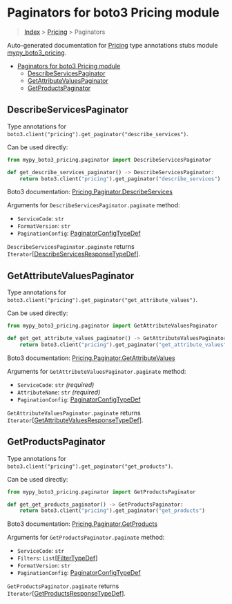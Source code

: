 # Paginators for boto3 Pricing module

> [Index](..) > [Pricing](.) > Paginators

Auto-generated documentation for
[Pricing](https://boto3.amazonaws.com/v1/documentation/api/1.17.71/reference/services/pricing.html#Pricing)
type annotations stubs module
[mypy_boto3_pricing](https://pypi.org/project/mypy-boto3-pricing/).

- [Paginators for boto3 Pricing module](#paginators-for-boto3-pricing-module)
  - [DescribeServicesPaginator](#describeservicespaginator)
  - [GetAttributeValuesPaginator](#getattributevaluespaginator)
  - [GetProductsPaginator](#getproductspaginator)

## DescribeServicesPaginator

Type annotations for
`boto3.client("pricing").get_paginator("describe_services")`.

Can be used directly:

```python
from mypy_boto3_pricing.paginator import DescribeServicesPaginator

def get_describe_services_paginator() -> DescribeServicesPaginator:
    return boto3.client("pricing").get_paginator("describe_services")
```

Boto3 documentation:
[Pricing.Paginator.DescribeServices](https://boto3.amazonaws.com/v1/documentation/api/1.17.71/reference/services/pricing.html#Pricing.Paginator.DescribeServices)

Arguments for `DescribeServicesPaginator.paginate` method:

- `ServiceCode`: `str`
- `FormatVersion`: `str`
- `PaginationConfig`:
  [PaginatorConfigTypeDef](./type_defs.md#paginatorconfigtypedef)

`DescribeServicesPaginator.paginate` returns
`Iterator`\[[DescribeServicesResponseTypeDef](./type_defs.md#describeservicesresponsetypedef)\].

## GetAttributeValuesPaginator

Type annotations for
`boto3.client("pricing").get_paginator("get_attribute_values")`.

Can be used directly:

```python
from mypy_boto3_pricing.paginator import GetAttributeValuesPaginator

def get_get_attribute_values_paginator() -> GetAttributeValuesPaginator:
    return boto3.client("pricing").get_paginator("get_attribute_values")
```

Boto3 documentation:
[Pricing.Paginator.GetAttributeValues](https://boto3.amazonaws.com/v1/documentation/api/1.17.71/reference/services/pricing.html#Pricing.Paginator.GetAttributeValues)

Arguments for `GetAttributeValuesPaginator.paginate` method:

- `ServiceCode`: `str` *(required)*
- `AttributeName`: `str` *(required)*
- `PaginationConfig`:
  [PaginatorConfigTypeDef](./type_defs.md#paginatorconfigtypedef)

`GetAttributeValuesPaginator.paginate` returns
`Iterator`\[[GetAttributeValuesResponseTypeDef](./type_defs.md#getattributevaluesresponsetypedef)\].

## GetProductsPaginator

Type annotations for `boto3.client("pricing").get_paginator("get_products")`.

Can be used directly:

```python
from mypy_boto3_pricing.paginator import GetProductsPaginator

def get_get_products_paginator() -> GetProductsPaginator:
    return boto3.client("pricing").get_paginator("get_products")
```

Boto3 documentation:
[Pricing.Paginator.GetProducts](https://boto3.amazonaws.com/v1/documentation/api/1.17.71/reference/services/pricing.html#Pricing.Paginator.GetProducts)

Arguments for `GetProductsPaginator.paginate` method:

- `ServiceCode`: `str`
- `Filters`: `List`\[[FilterTypeDef](./type_defs.md#filtertypedef)\]
- `FormatVersion`: `str`
- `PaginationConfig`:
  [PaginatorConfigTypeDef](./type_defs.md#paginatorconfigtypedef)

`GetProductsPaginator.paginate` returns
`Iterator`\[[GetProductsResponseTypeDef](./type_defs.md#getproductsresponsetypedef)\].
